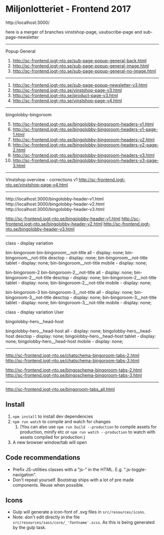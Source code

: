 Miljonlotteriet - Frontend 2017
=================

http://localhost:3000/

here is a merger of branches vinstshop-page, usubscribe-page and sub-page-newsletter


-----
Popup General

1. http://sc-frontend.iogt-nto.se/sub-page-popup-general-back.html
2. http://sc-frontend.iogt-nto.se/sub-page-popup-general-image.html
3. http://sc-frontend.iogt-nto.se/sub-page-popup-general-no-image.html

-----



1. http://sc-frontend.iogt-nto.se/sub-page-popup-newsletter-v3.html
2. http://sc-frontend.iogt-nto.se/vinstshop-page-v3.html
3. http://sc-frontend.iogt-nto.se/product-page-v3.html
4. http://sc-frontend.iogt-nto.se/vinstshop-page-v4.html

-----
bingolobby-bingoroom 

5. http://sc-frontend.iogt-nto.se/bingolobby-bingoroom-headers-v1.html
6. http://sc-frontend.iogt-nto.se/bingolobby-bingoroom-headers-v1-page-1.html
5. http://sc-frontend.iogt-nto.se/bingolobby-bingoroom-headers-v2.html
6. http://sc-frontend.iogt-nto.se/bingolobby-bingoroom-headers-v2-page-2.html
5. http://sc-frontend.iogt-nto.se/bingolobby-bingoroom-headers-v3.html
6. http://sc-frontend.iogt-nto.se/bingolobby-bingoroom-headers-v3-page-3.html

-----
Vinstshop overview - corrections v1
http://sc-frontend.iogt-nto.se/vinstshop-page-v4.html

-----

http://localhost:3000/bingolobby-header-v1.html
http://localhost:3000/bingolobby-header-v2.html
http://localhost:3000/bingolobby-header-v3.html

http://sc-frontend.iogt-nto.se/bingolobby-header-v1.html
http://sc-frontend.iogt-nto.se/bingolobby-header-v2.html
http://sc-frontend.iogt-nto.se/bingolobby-header-v3.html

-----  


class - display variation

bin-bingoroom
bin-bingoroom__not-title all     -  display: none;
bin-bingoroom__not-title desctop -  display: none;
bin-bingoroom__not-title tablet  -  display: none;
bin-bingoroom__not-title mobile  -  display: none;

bin-bingoroom-2
bin-bingoroom-2__not-title all     -  display: none;
bin-bingoroom-2__not-title desctop -  display: none;
bin-bingoroom-2__not-title tablet  -  display: none;
bin-bingoroom-2__not-title mobile  -  display: none;

bin-bingoroom-3
bin-bingoroom-3__not-title all     -  display: none;
bin-bingoroom-3__not-title desctop -  display: none;
bin-bingoroom-3__not-title tablet  -  display: none;
bin-bingoroom-3__not-title mobile  -  display: none;

class - display variation User

bingolobby-hero__head-host

bingolobby-hero__head-host all     -  display: none;
bingolobby-hero__head-host desctop -  display: none;
bingolobby-hero__head-host tablet  -  display: none;
bingolobby-hero__head-host mobile  -  display: none;

----- 


http://sc-frontend.iogt-nto.se/chatschema-bingoroom-tabs-2.html
http://sc-frontend.iogt-nto.se/chatschema-bingoroom-tabs-3.html

http://sc-frontend.iogt-nto.se/bingoschema-bingoroom-tabs-2.html
http://sc-frontend.iogt-nto.se/bingoschema-bingoroom-tabs-3.html


----- 
http://sc-frontend.iogt-nto.se/bingoroom-tabs_all.html

## Install
1. `npm install` to install dev dependencies
2. `npm run watch` to compile and watch for changes
    1. (You can also use `npm run build --production` to compile assets for production, minify etc or `npm run watch --production` to watch with assets compiled for production.)
3. A new browser window/tab will open

## Code recommendations
* Prefix JS-utilities classes with a "js-" in the HTML. E.g. ".js-toggle-navigation".
* Don't repeat yourself. Bootstrap ships with a lot of pre made components. Reuse when possible.

## Icons
* Gulp will generate a icon-font of .svg files in `src/resources/icons`.
* Note: don't edit directly in the file `src/resources/sass/core/_'fontname'.scss`. As this is being generated by the gulp task.